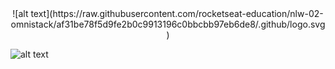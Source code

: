 <div align="center">
![alt text](https://raw.githubusercontent.com/rocketseat-education/nlw-02-omnistack/af31be78f5d9fe2b0c9913196c0bbcbb97eb6de8/.github/logo.svg)
</div>

![alt text](https://github.com/rocketseat-education/nlw-02-omnistack/raw/master/.github/proffy.png)

